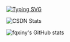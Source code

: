 [![Typing SVG](https://readme-typing-svg.demolab.com?font=Fira+Code&weight=500&pause=1000&width=450&lines=WHERE+THERE+IS+A+WILL%2C+THERE+IS+A+WAY%EF%BC%81)](https://git.io/typing-svg)

![CSDN Stats](https://stats.justsong.cn/api/csdn?id=m0_63497607&lang=zh-CN&theme=dark2)

![fqxiny's GitHub stats](https://github-readme-stats.vercel.app/api?username=fqxiny&theme=ambient_gradient&show_icons=true)
